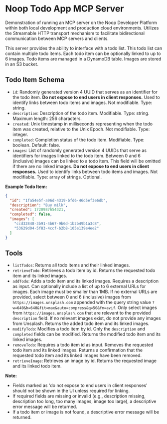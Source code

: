 # Noop Todo App MCP Server

Demonstration of running an MCP server on the Noop Developer Platform within both local development and production cloud environments. Utilizes the Streamable HTTP transport mechanism to facilitate bidirectional communication between MCP servers and clients.

This server provides the ability to interface with a todo list. This todo list can contain multiple todo items. Each todo item can be optionally linked to up to 6 images. Todo items are managed in a DynamoDB table. Images are stored in an S3 bucket.

## Todo Item Schema

- `id`: Randomly generated version 4 UUID that serves as an identifier for the todo item. **Do not expose to end users in client responses.** Used to identify links between todo items and images. Not modifiable. Type: string.
- `description`: Description of the todo item. Modifiable. Type: string. Maximum length: 256 characters.
- `created`: Unix timestamp in milliseconds representing when the todo item was created, relative to the Unix Epoch. Not modifiable. Type: integer.
- `completed`: Completion status of the todo item. Modifiable. Type: boolean. Default: false.
- `images`: List of randomly generated version 4 UUIDs that serve as identifiers for images linked to the todo item. Between 0 and 6 (inclusive) images can be linked to a todo item. This field will be omitted if there are no linked images. **Do not expose to end users in client responses.** Used to identify links between todo items and images. Not modifiable. Type: array of strings. Optional.

**Example Todo Item:**

```json
{
  "id": "1fa54e5f-a96d-4319-bfd6-46d5ef3e6db",
  "description": "Buy milk",
  "created": 1720987654321,
  "completed": false,
  "images": [
    "ccd32848-3b91-4b67-9b6d-1b2b49b1a3c8",
    "53629d04-5f83-4ccf-b2b8-105e139e4ee2"
  ]
}
```

## Tools

- `listTodos`: Returns all todo items and their linked images.
- `retrieveTodo`: Retrieves a todo item by id. Returns the requested todo item and its linked images.
- `addTodo`: Adds a todo item and its linked images. Requires a description as input. Can optionally include a list of up to 6 external URLs for images. Each image must be smaller than 1MB. If no external URLs are provided, select between 0 and 6 (inclusive) images from `https://images.unsplash.com` appended with the query string value `?w=640&h=640&fit=max&auto=compress&q=50&fm=avif`. Only select images from `https://images.unsplash.com` that are relevant to the provided `description` field. If no relevant images exist, do not provide any images from Unsplash. Returns the added todo item and its linked images.
- `modifyTodo`: Modifies a todo item by id. Only the `description` and `completed` fields can be modified. Returns the modified todo item and its linked images.
- `removeTodo`: Requires a todo item id as input. Removes the requested todo item and its linked images. Returns a confirmation that the requested todo item and its linked images have been removed.
- `retrieveImage`: Retrieves an image by id. Returns the requested image and its linked todo item.

**Note:**

- Fields marked as 'do not expose to end users in client responses' should not be shown in the UI unless required for linking.
- If required fields are missing or invalid (e.g., description missing, description too long, too many images, image too large), a descriptive error message will be returned.
- If a todo item or image is not found, a descriptive error message will be returned.
